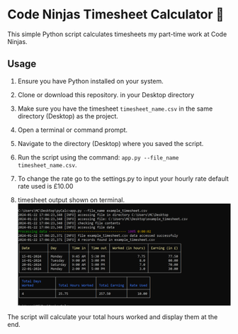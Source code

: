 # Code Ninjas Timesheet Calculator 🔢

This simple Python script calculates timesheets my part-time work at Code Ninjas.

## Usage

1. Ensure you have Python installed on your system.
2. Clone or download this repository. in your Desktop directory
3. Make sure you have the timesheet `timesheet_name.csv` in the same directory (Desktop) as the project.
4. Open a terminal or command prompt.
5. Navigate to the directory (Desktop) where you saved the script.
6. Run the script using the command: `app.py --file_name timesheet_name.csv`.
7. To change the rate go to the settings.py to input your hourly rate default rate used is £10.00

8. timesheet output shown on terminal.
![alt text](https://github.com/edward-mike/timesheet-calc/blob/main/screenshot.PNG?raw=true)


The script will calculate your total hours worked and display them at the end.